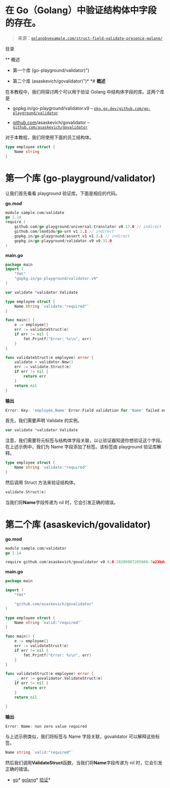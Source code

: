 <!--yml

类别：未分类

日期：2024-10-13 06:33:56

-->

# 在 Go（Golang）中验证结构体中字段的存在。

> 来源：[`golangbyexample.com/struct-field-validate-presence-golang/`](https://golangbyexample.com/struct-field-validate-presence-golang/)

目录

**   概述

+   第一个库 (go-playground/validator)")

+   第二个库 (asaskevich/govalidator)")*  *# **概述**

在本教程中，我们将探讨两个可以用于验证 Golang 中结构体字段的库。这两个库是

+   gopkg.in/go-playground/validator.v9 – [`pkg.go.dev/github.com/go-playground/validator`](https://pkg.go.dev/github.com/go-playground/validator)

+   [github.com](http://github.com)/asaskevich/govalidator – [`github.com/asaskevich/govalidator`](https://github.com/asaskevich/govalidator)

对于本教程，我们将使用下面的员工结构体。

```go
type employee struct {
    Name string
}
```

# **第一个库 (go-playground/validator)**

让我们首先看看 playground 验证库。下面是相应的代码。

**go.mod**

```go
module sample.com/validate
go 1.14
require (
    github.com/go-playground/universal-translator v0.17.0 // indirect
    github.com/leodido/go-urn v1.2.1 // indirect
    gopkg.in/go-playground/assert.v1 v1.2.1 // indirect
    gopkg.in/go-playground/validator.v9 v9.31.0
)
```

**main.go**

```go
package main
import (
    "fmt"
    "gopkg.in/go-playground/validator.v9"
)

var validate *validator.Validate

type employee struct {
    Name string `validate:"required"`
}

func main() {
    e := employee{}
    err := validateStruct(e)
    if err != nil {
        fmt.Printf("Error: %s\n", err)
    }
}

func validateStruct(e employee) error {
    validate = validator.New()
    err := validate.Struct(e)
    if err != nil {
        return err
    }
    return nil
}
```

**输出**

```go
Error: Key: 'employee.Name' Error:Field validation for 'Name' failed on the 'required' tag
```

首先，我们需要声明 Validate 的实例。

```go
var validate *validator.Validate
```

注意，我们需要将元标签与结构体字段关联，以让验证器知道你想验证这个字段。在上述示例中，我们为 Name 字段添加了标签。该标签由 playground 验证库解释。

```go
type employee struct {
    Name string `validate:"required"`
}
```

然后调用 Struct 方法来验证结构体。

```go
validate.Struct(e)
```

当我们将**Name**字段传递为 nil 时，它会引发正确的错误。

# **第二个库 (asaskevich/govalidator)**

**go.mod**

```go
module sample.com/validator
go 1.14

require github.com/asaskevich/govalidator v0.0.0-20200907205600-7a23bdc65eef
```

**main.go**

```go
package main

import (
	"fmt"

	"github.com/asaskevich/govalidator"
)

type employee struct {
	Name string `valid:"required"`
}

func main() {
	e := employee{}
	err := validateStruct(e)
	if err != nil {
		fmt.Printf("Error: %s\n", err)
	}
}

func validateStruct(e employee) error {
	_, err := govalidator.ValidateStruct(e)
	if err != nil {
		return err
	}
	return nil

}
```

**输出**

```go
Error: Name: non zero value required
```

与上述示例类似，我们将标签与 Name 字段关联，govalidator 可以解释这些标签。

```go
Name string `valid:"required"`
```

然后我们调用**ValidateStruct**函数，当我们将**Name**字段传递为 nil 时，它会引发正确的错误。

+   [go](https://golangbyexample.com/tag/go/)*   [golang](https://golangbyexample.com/tag/golang/)*   [验证](https://golangbyexample.com/tag/validation/)*
